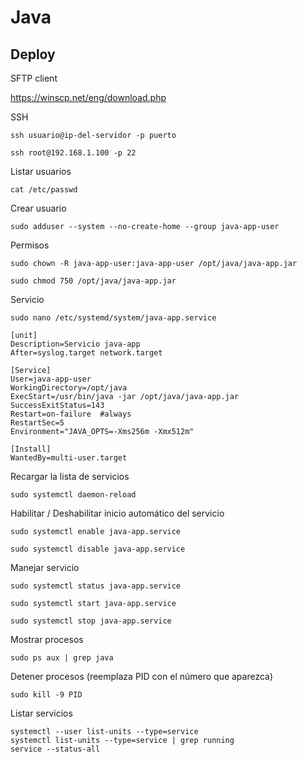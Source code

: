 # Java

## Deploy


SFTP client  

https://winscp.net/eng/download.php

SSH  

```
ssh usuario@ip-del-servidor -p puerto

ssh root@192.168.1.100 -p 22
```

Listar usuarios

```
cat /etc/passwd
```

Crear usuario

```
sudo adduser --system --no-create-home --group java-app-user
```

Permisos

```
sudo chown -R java-app-user:java-app-user /opt/java/java-app.jar

sudo chmod 750 /opt/java/java-app.jar
```

Servicio

```
sudo nano /etc/systemd/system/java-app.service
```

```
[unit]
Description=Servicio java-app
After=syslog.target network.target

[Service]
User=java-app-user
WorkingDirectory=/opt/java
ExecStart=/usr/bin/java -jar /opt/java/java-app.jar
SuccessExitStatus=143
Restart=on-failure  #always
RestartSec=5
Environment="JAVA_OPTS=-Xms256m -Xmx512m"

[Install]
WantedBy=multi-user.target
```

Recargar la lista de servicios

```
sudo systemctl daemon-reload
```

Habilitar / Deshabilitar inicio automático del servicio
```
sudo systemctl enable java-app.service

sudo systemctl disable java-app.service
```

Manejar servicio

```
sudo systemctl status java-app.service

sudo systemctl start java-app.service

sudo systemctl stop java-app.service
```

Mostrar procesos

```
sudo ps aux | grep java
```

Detener procesos (reemplaza PID con el número que aparezca)

```
sudo kill -9 PID
```

Listar servicios

```
systemctl --user list-units --type=service
systemctl list-units --type=service | grep running
service --status-all
```
















